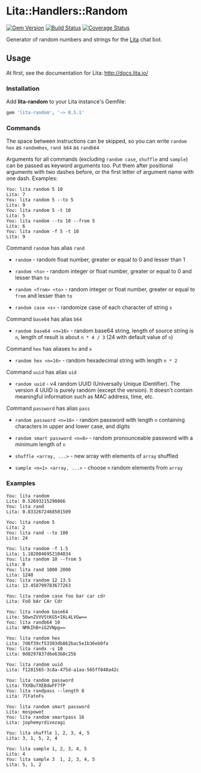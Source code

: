 Lita::Handlers::Random
======================

[![Gem Version](https://badge.fury.io/rb/lita-random.svg)](http://badge.fury.io/rb/lita-random)
[![Build Status](https://travis-ci.org/braiden-vasco/lita-random.svg)](https://travis-ci.org/braiden-vasco/lita-random)
[![Coverage Status](https://coveralls.io/repos/braiden-vasco/lita-random/badge.svg)](https://coveralls.io/r/braiden-vasco/lita-random)

Generator of random numbers and strings for the [Lita](http://lita.io) chat bot.

Usage
-----

At first, see the documentation for Lita: http://docs.lita.io/

### Installation

Add **lita-random** to your Lita instance's Gemfile:

```ruby
gem 'lita-random', '~> 0.5.1'
```

### Commands

The space between instructions can be skipped, so you can write
`random hex` as `randomhex`, `rand b64` as `randb64`

Arguments for all commands (excluding `random case`, `shuffle` and `sample`)
can be passed as keyword arguments too. Put them after
positional arguments with two dashes before, or the first letter
of argument name with one dash. Examples:

```
You: lita random 5 10
Lita: 7
You: lita random 5 --to 5
Lita: 9
You: lita random 5 -t 10
Lita: 5
You: lita random --to 10 --from 5
Lita: 6
You: lita random -f 5 -t 10
Lita: 9
```

Command `random` has alias `rand`

* `random` -
  random float number, greater or equal to 0 and lesser than 1

* `random <to>` -
  random integer or float number, greater or equal to 0 and lesser than `to`

* `random <from> <to>` -
  random integer or float number, greater or equal to `from` and lesser than `to`

* `random case <s>` -
  randomize case of each character of string `s`

Command `base64` has alias `b64`

* `random base64 <n=16>` -
  random base64 string, length of source string is `n`,
  length of result is about `n * 4 / 3` (24 with default value of `n`)

Command `hex` has aliases `hx` and `x`

* `random hex <n=16>` -
  random hexadecimal string with length `n * 2`

Command `uuid` has alias `uid`

* `random uuid` -
  v4 random UUID (Universally Unique IDentifier). The version 4 UUID
  is purely random (except the version). It doesn’t contain
  meaningful information such as MAC address, time, etc.

Command `password` has alias `pass`

* `random password <n=16>` -
  random password with length `n` containing characters
  in upper and lower case, and digits

* `random smart password <n=8>` -
  random pronounceable password with a minimum length of `n`

* `shuffle <array, ...>` -
  new array with elements of `array` shuffled

* `sample <n=1> <array, ...>` -
  choose `n` random elements from `array`

### Examples

```
You: lita random
Lita: 0.52693215290866
You: lita rand
Lita: 0.8332672468501509

You: lita random 5
Lita: 2
You: lita rand --to 100
Lita: 24

You: lita random -f 1.5
Lita: 1.1828046952104034
You: lita random 10 --from 5
Lita: 8
You: lita rand 1000 2000
Lita: 1240
You: lita random 12 13.5
Lita: 13.458799783677263

You: lita random case foo bar car cdr
Lita: FoO bAr CAr Cdr

You: lita random base64
Lite: 56wnZVVVStKG5+I6L4LVGw==
You: lita randb64 10
Lita: NMkIhB+iG2VNpg==

You: lita random hex
Lita: 7d6f39cf53303db862bac5e1b36eb0fa
You: lita randx -s 10
Lita: 0d8297837d6e63b8c25b

You: lita random uuid
Lita: f1281565-3c8a-475d-a1aa-565ff840a42c

You: lita random password
Lita: TXXBu7XEBdwFF7fP
You: lita randpass --length 8
Lita: 7lFateFs

You: lita random smart password
Lita: mospowot
You: lita random smartpass 16
Lita: jophemyrdivezagi

You: lita shuffle 1, 2, 3, 4, 5
Lita: 3, 1, 5, 2, 4

You: lita sample 1, 2, 3, 4, 5
Lita: 4
You: lita sample 3  1, 2, 3, 4, 5
Lita: 5, 1, 2
```
